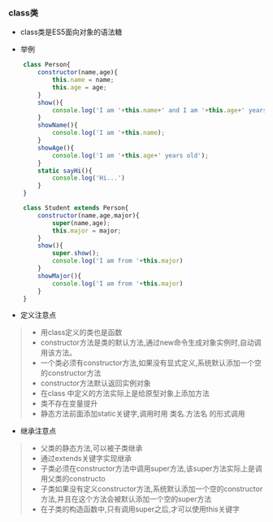 ### class类
* class类是ES5面向对象的语法糖

* 举例
```javascript
    class Person{
        constructor(name,age){
            this.name = name;
            this.age = age;
        }
        show(){
            console.log('I am '+this.name+' and I am '+this.age+' years old');
        }
        showName(){
            console.log('I am '+this.name);
        }
        showAge(){
            console.log('I am '+this.age+' years old');
        }
        static sayHi(){
            console.log('Hi...')
        }
    }

    class Student extends Person{
        constructor(name,age,major){
            super(name,age);
            this.major = major;
        }
        show(){
            super.show();
            console.log('I am from '+this.major)
        }
        showMajor(){
            console.log('I am from '+this.major)
        }
    }
```
* 定义注意点

> * 用class定义的类也是函数
> * constructor方法是类的默认方法,通过new命令生成对象实例时,自动调用该方法。
> * 一个类必须有constructor方法,如果没有显式定义,系统默认添加一个空的constructor方法
> * constructor方法默认返回实例对象
> * 在class 中定义的方法实际上是给原型对象上添加方法
> * 类不存在变量提升
> * 静态方法前面添加static关键字,调用时用 类名.方法名 的形式调用

* 继承注意点

> * 父类的静态方法,可以被子类继承
> * 通过extends关键字实现继承
> * 子类必须在constructor方法中调用super方法,该super方法实际上是调用父类的constructo
> * 子类如果没有定义constructor方法,系统默认添加一个空的constructor方法,并且在这个方法会被默认添加一个空的super方法
> * 在子类的构造函数中,只有调用super之后,才可以使用this关键字
